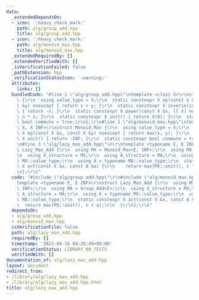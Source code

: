 ```yaml
---
data:
  _extendedDependsOn:
  - icon: ':heavy_check_mark:'
    path: alg/group_add.hpp
    title: alg/group_add.hpp
  - icon: ':heavy_check_mark:'
    path: alg/monoid_max.hpp
    title: alg/monoid_max.hpp
  _extendedRequiredBy: []
  _extendedVerifiedWith: []
  _isVerificationFailed: false
  _pathExtension: hpp
  _verificationStatusIcon: ':warning:'
  attributes:
    links: []
  bundledCode: "#line 2 \"alg/group_add.hpp\"\ntemplate <class X>\r\nstruct Group_Add\
    \ {\r\n  using value_type = X;\r\n  static constexpr X op(const X &x, const X\
    \ &y) noexcept { return x + y; }\r\n  static constexpr X inverse(const X &x) noexcept\
    \ { return -x; }\r\n  static constexpr X power(const X &x, ll n) noexcept { return\
    \ n * x; }\r\n  static constexpr X unit() { return X(0); }\r\n  static constexpr\
    \ bool commute = true;\r\n};\r\n#line 1 \"alg/monoid_max.hpp\"\ntemplate <class\
    \ X, X INF>\r\nstruct Monoid_Max {\r\n  using value_type = X;\r\n  static constexpr\
    \ X op(const X &x, const X &y) noexcept { return max(x, y); }\r\n  static constexpr\
    \ X unit() { return -INF; }\r\n  static constexpr bool commute = true;\r\n};\r\
    \n#line 3 \"alg/lazy_max_add.hpp\"\n\r\ntemplate <typename E, E INF>\r\nstruct\
    \ Lazy_Max_Add {\r\n  using MX = Monoid_Max<E, INF>;\r\n  using MA = Group_Add<E>;\r\
    \n  using X_structure = MX;\r\n  using A_structure = MA;\r\n  using X = typename\
    \ MX::value_type;\r\n  using A = typename MA::value_type;\r\n  static constexpr\
    \ X act(const X &x, const A &a) {\r\n    return max(MX::unit(), x + a);\r\n  }\r\
    \n};\r\n"
  code: "#include \"alg/group_add.hpp\"\r\n#include \"alg/monoid_max.hpp\"\r\n\r\n\
    template <typename E, E INF>\r\nstruct Lazy_Max_Add {\r\n  using MX = Monoid_Max<E,\
    \ INF>;\r\n  using MA = Group_Add<E>;\r\n  using X_structure = MX;\r\n  using\
    \ A_structure = MA;\r\n  using X = typename MX::value_type;\r\n  using A = typename\
    \ MA::value_type;\r\n  static constexpr X act(const X &x, const A &a) {\r\n  \
    \  return max(MX::unit(), x + a);\r\n  }\r\n};\r\n"
  dependsOn:
  - alg/group_add.hpp
  - alg/monoid_max.hpp
  isVerificationFile: false
  path: alg/lazy_max_add.hpp
  requiredBy: []
  timestamp: '2022-04-16 04:26:49+09:00'
  verificationStatus: LIBRARY_NO_TESTS
  verifiedWith: []
documentation_of: alg/lazy_max_add.hpp
layout: document
redirect_from:
- /library/alg/lazy_max_add.hpp
- /library/alg/lazy_max_add.hpp.html
title: alg/lazy_max_add.hpp
---
```

